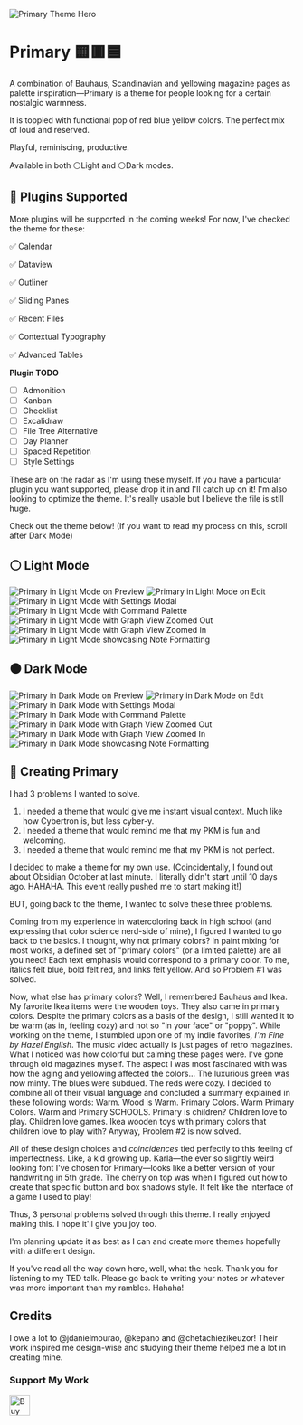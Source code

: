 ![Primary Theme Hero](https://github.com/ceciliamay/obsidianmd-theme-primary/blob/main/assets/primary-heroimg.png)

# Primary 🟨🟥🟦

A combination of Bauhaus, Scandinavian and yellowing magazine pages as palette inspiration—Primary is a theme for people looking for a certain nostalgic warmness.

It is toppled with functional pop of red blue yellow colors. The perfect mix of loud and reserved.

Playful, reminiscing, productive.

Available in both ⚪Light and ⚪Dark modes.

## 📌 Plugins Supported
More plugins will be supported in the coming weeks! For now, I've checked the theme for these:

✅ Calendar

✅ Dataview

✅ Outliner

✅ Sliding Panes

✅ Recent Files

✅ Contextual Typography

✅ Advanced Tables

**Plugin TODO**
- [ ] Admonition
- [ ] Kanban
- [ ] Checklist
- [ ] Excalidraw
- [ ] File Tree Alternative
- [ ] Day Planner
- [ ] Spaced Repetition
- [ ] Style Settings

These are on the radar as I'm using these myself. If you have a particular plugin you want supported, please drop it in and I'll catch up on it!
I'm also looking to optimize the theme. It's really usable but I believe the file is still huge.

Check out the theme below! (If you want to read my process on this, scroll after Dark Mode)

## ⚪ Light Mode

![Primary in Light Mode on Preview](https://github.com/ceciliamay/obsidianmd-theme-primary/blob/main/assets/Primary-Light-01%20Preview%20Mode.png)
![Primary in Light Mode on Edit](https://github.com/ceciliamay/obsidianmd-theme-primary/blob/main/assets/Primary-Light-02%20Edit%20Mode.png)
![Primary in Light Mode with Settings Modal](https://github.com/ceciliamay/obsidianmd-theme-primary/blob/main/assets/Primary-Light-03%20Modal.png)
![Primary in Light Mode with Command Palette](https://github.com/ceciliamay/obsidianmd-theme-primary/blob/main/assets/Primary-Light-04%20Command%20Palette.png)
![Primary in Light Mode with Graph View Zoomed Out](https://github.com/ceciliamay/obsidianmd-theme-primary/blob/main/assets/Primary-Light-05%20Graph%20View%201.png)
![Primary in Light Mode with Graph View Zoomed In](https://github.com/ceciliamay/obsidianmd-theme-primary/blob/main/assets/Primary-Light-06%20Graph%20View%202.png)
![Primary in Light Mode showcasing Note Formatting](https://github.com/ceciliamay/obsidianmd-theme-primary/blob/main/assets/Primary-Light-07%20Formatting.png)

## ⚫ Dark Mode

![Primary in Dark Mode on Preview](https://github.com/ceciliamay/obsidianmd-theme-primary/blob/main/assets/Primary-Dark-01%20Preview%20Mode.png)
![Primary in Dark Mode on Edit](https://github.com/ceciliamay/obsidianmd-theme-primary/blob/main/assets/Primary-Dark-02%20Edit%20Mode.png)
![Primary in Dark Mode with Settings Modal](https://github.com/ceciliamay/obsidianmd-theme-primary/blob/main/assets/Primary-Dark-03%20Modal.png)
![Primary in Dark Mode with Command Palette](https://github.com/ceciliamay/obsidianmd-theme-primary/blob/main/assets/Primary-Dark-04%20Command%20Palette.png)
![Primary in Dark Mode with Graph View Zoomed Out](https://github.com/ceciliamay/obsidianmd-theme-primary/blob/main/assets/Primary-Dark-05%20Graph%20View%201.png)
![Primary in Dark Mode with Graph View Zoomed In](https://github.com/ceciliamay/obsidianmd-theme-primary/blob/main/assets/Primary-Dark-06%20Graph%20View%202.png)
![Primary in Dark Mode showcasing Note Formatting](https://github.com/ceciliamay/obsidianmd-theme-primary/blob/main/assets/Primary-Dark-07%20Formatting.png)

## 🧠 Creating Primary

I had 3 problems I wanted to solve.

1. I needed a theme that would give me instant visual context. Much like how Cybertron is, but less cyber-y.
2. I needed a theme that would remind me that my PKM is fun and welcoming.
3. I needed a theme that would remind me that my PKM is not perfect.

I decided to make a theme for my own use. (Coincidentally, I found out about Obsidian October at last minute. I literally didn't start until 10 days ago. HAHAHA. This event really pushed me to start making it!)

BUT, going back to the theme, I wanted to solve these three problems.

Coming from my experience in watercoloring back in high school (and expressing that color science nerd-side of mine), I figured I wanted to go back to the basics. I thought, why not primary colors? In paint mixing for most works, a defined set of "primary colors" (or a limited palette) are all you need! Each text emphasis would correspond to a primary color. To me, italics felt blue, bold felt red, and links felt yellow. And so Problem #1 was solved.

Now, what else has primary colors? Well, I remembered Bauhaus and Ikea. My favorite Ikea items were the wooden toys. They also came in primary colors. Despite the primary colors as a basis of the design, I still wanted it to be warm (as in, feeling cozy) and not so "in your face"  or "poppy". While working on the theme, I stumbled upon one of my indie favorites, *I'm Fine by Hazel English*. The music video actually is just pages of retro magazines. What I noticed was how colorful but calming these pages were. I've gone through old magazines myself. The aspect I was most fascinated with was how the aging and yellowing affected the colors... The luxurious green was now minty. The blues were subdued. The reds were cozy. I decided to combine all of their visual language and concluded a summary explained in these following words: Warm. Wood is Warm. Primary Colors. Warm Primary Colors. Warm and Primary SCHOOLS. Primary is children? Children love to play. Children love games. Ikea wooden toys with primary colors that children love to play with? Anyway, Problem #2 is now solved.

All of these design choices and *coincidences* tied perfectly to this feeling of imperfectness. Like, a kid growing up. Karla—the ever so slightly weird looking font I've chosen for Primary—looks like a better version of your handwriting in 5th grade. The cherry on top was when I figured out how to create that specific button and box shadows style. It felt like the interface of a game I used to play!

Thus, 3 personal problems solved through this theme. I really enjoyed making this. I hope it'll give you joy too.

I'm planning update it as best as I can and create more themes hopefully with a different design.

If you've read all the way down here, well, what the heck. Thank you for listening to my TED talk. Please go back to writing your notes or whatever was more important than my rambles. Hahaha!

## Credits
I owe a lot to @jdanielmourao, @kepano and @chetachiezikeuzor! Their work inspired me design-wise and studying their theme helped me a lot in creating mine.

### Support My Work
<a href='https://ko-fi.com/E1E76SQX8' target='_blank'><img height='36' style='border:0px;height:36px;' src='https://cdn.ko-fi.com/cdn/kofi3.png?v=3' border='0' alt='Buy Me a Coffee at ko-fi.com' /></a>
